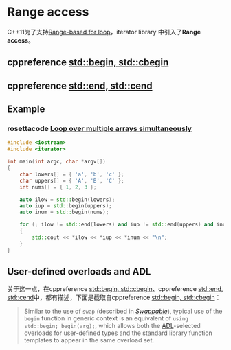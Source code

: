 # Range access

C++11为了支持[Range-based for loop](https://en.cppreference.com/w/cpp/language/range-for)，iterator library 中引入了**Range access**。





## cppreference [std::begin, std::cbegin](https://en.cppreference.com/w/cpp/iterator/begin)





## cppreference [std::end, std::cend](https://en.cppreference.com/w/cpp/iterator/end)



## Example

### rosettacode [Loop over multiple arrays simultaneously](https://rosettacode.org/wiki/Loop_over_multiple_arrays_simultaneously)

```C++
#include <iostream>
#include <iterator>

int main(int argc, char *argv[])
{
	char lowers[] = { 'a', 'b', 'c' };
	char uppers[] = { 'A', 'B', 'C' };
	int nums[] = { 1, 2, 3 };

	auto ilow = std::begin(lowers);
	auto iup = std::begin(uppers);
	auto inum = std::begin(nums);

	for (; ilow != std::end(lowers) and iup != std::end(uppers) and inum != std::end(nums); ++ilow, ++iup, ++inum)
	{
		std::cout << *ilow << *iup << *inum << "\n";
	}
}

```





## User-defined overloads and ADL

关于这一点，在cppreference [std::begin, std::cbegin](https://en.cppreference.com/w/cpp/iterator/begin)、cppreference [std::end, std::cend](https://en.cppreference.com/w/cpp/iterator/end)中，都有描述，下面是截取自cppreference [std::begin, std::cbegin](https://en.cppreference.com/w/cpp/iterator/begin)：

> Similar to the use of `swap` (described in [*Swappable*](../named_req/Swappable.html)), typical use of the `begin` function in generic context is an equivalent of `using std::begin; begin(arg);`, which allows both the [ADL](../language/adl.html)-selected overloads for user-defined types and the standard library function templates to appear in the same overload set.